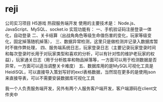 # reji
公司实习项目
H5游戏 热寂服务端开发
使用的主要技术是：
Node.js、JavaScript、MySQL、socket.io
实现功能有：
一、手机验证码注册登录一体化，自动登录
二、关卡结算（出战角角色等级生命值伤害的变化，玩家等级变化，固定掉落随机掉落），
三、数据异常检测，这里只是做检测并记录入数据库暂时不做作弊处理，
四、服务端系统日志，玩家登录日志（主要记录玩家登录时间和每次登录时长用于对玩家类型和喜欢的分析，可以有针对性的维护老玩家的权益），玩家通关日志（用于分析胜率和物品掉落等，一方面可以用于检测数据是否异常，一方面可以适当调整关卡难度）
五、数据库用的是MySQL可视化工具是HeidiSQL，可以直接导入策划写好的excl表格数据，当然现在更多的是使用json来直接导表，可以不需要安装数据库可视化工具

我一个人负责服务端开发，另外有两个人服务客户端开发，客户端源码在client文件夹中
